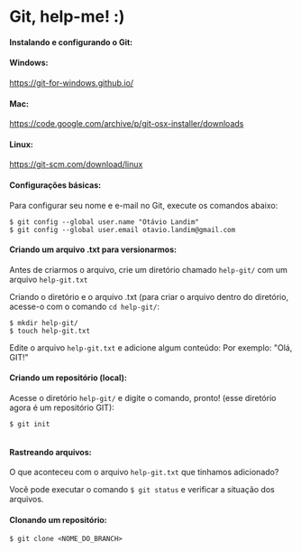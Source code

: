 # Git, help-me! :)

#### Instalando e configurando o Git:

#### Windows:
https://git-for-windows.github.io/

#### Mac:
https://code.google.com/archive/p/git-osx-installer/downloads

#### Linux: 
https://git-scm.com/download/linux

#### Configurações básicas:

Para configurar seu nome e e-mail no Git, execute os comandos abaixo:

```
$ git config --global user.name "Otávio Landim"
$ git config --global user.email otavio.landim@gmail.com

```
#### Criando um arquivo .txt para versionarmos:

Antes de criarmos o arquivo, crie um diretório chamado ```help-git/``` com um arquivo ```help-git.txt```

Criando o diretório e o arquivo .txt (para criar o arquivo dentro do diretório, acesse-o com o comando ```cd help-git/```:

```
$ mkdir help-git/
$ touch help-git.txt

```
Edite o arquivo ```help-git.txt``` e adicione algum conteúdo:
Por exemplo: "Olá, GIT!"

#### Criando um repositório (local):

Acesse o diretório ```help-git/``` e digite o comando, pronto! (esse diretório agora é um repositório GIT):

```
$ git init
 
```

#### Rastreando arquivos:

O que aconteceu com o arquivo ```help-git.txt``` que tinhamos adicionado?

Você pode executar o comando ```$ git status``` e verificar a situação dos arquivos.

#### Clonando um repositório:
 
```
$ git clone <NOME_DO_BRANCH>

```
